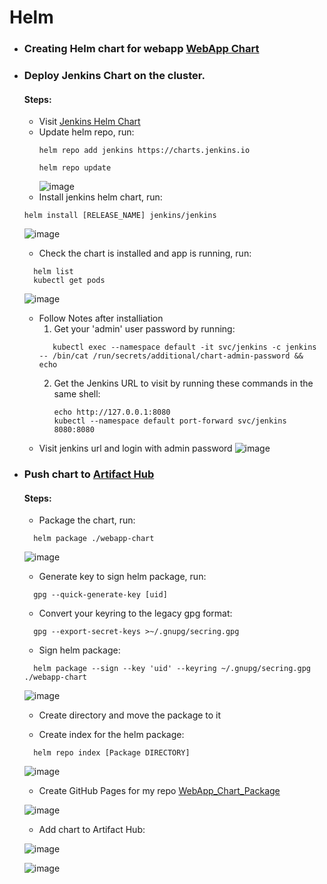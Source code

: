 # Helm

- ### Creating Helm chart for webapp [WebApp Chart](https://github.com/Magdi888/Helm/tree/master/webapp-chart)



- ### Deploy Jenkins Chart on the cluster.
  #### Steps:
    - Visit [Jenkins Helm Chart](https://artifacthub.io/packages/helm/jenkinsci/jenkins)
    - Update helm repo, run:
      ```
      helm repo add jenkins https://charts.jenkins.io
      
      helm repo update
      ```
      ![image](https://user-images.githubusercontent.com/91858017/180660791-37b1b031-64bb-46af-9ace-95210ebce185.png)
    - Install jenkins helm chart, run:
    ```
    helm install [RELEASE_NAME] jenkins/jenkins
    ```
    
     ![image](https://user-images.githubusercontent.com/91858017/180661048-6240a5cd-7854-42fb-9a7c-0f5e2a82b48b.png)
    - Check the chart is installed and app is running, run:
     ``` 
       helm list
       kubectl get pods
     ```
     ![image](https://user-images.githubusercontent.com/91858017/180661256-253a14dc-53ea-40e4-8c92-04cb38f4d426.png)

    - Follow Notes after installiation
      1. Get your 'admin' user password by running:
      ```
         kubectl exec --namespace default -it svc/jenkins -c jenkins -- /bin/cat /run/secrets/additional/chart-admin-password && echo
         ```
      2. Get the Jenkins URL to visit by running these commands in the same shell:
         ```
         echo http://127.0.0.1:8080
         kubectl --namespace default port-forward svc/jenkins 8080:8080
         ```
    - Visit jenkins url and login with admin password
      ![image](https://user-images.githubusercontent.com/91858017/180661316-b2086c52-9703-4641-b217-989c072447a7.png)

- ### Push chart to [Artifact Hub](https://artifacthub.io/)
  #### Steps:
    - Package the chart, run:
     ```
       helm package ./webapp-chart
     ```
    ![image](https://user-images.githubusercontent.com/91858017/180663983-4bd5fe0c-7459-4bad-84cb-a57eff98e714.png)
    
    - Generate key to sign helm package, run:
     ```
       gpg --quick-generate-key [uid]
     ```
    - Convert your keyring to the legacy gpg format:
     ```
       gpg --export-secret-keys >~/.gnupg/secring.gpg
     ```
    - Sign helm package:
     ```
       helm package --sign --key 'uid' --keyring ~/.gnupg/secring.gpg ./webapp-chart
     ```
    ![image](https://user-images.githubusercontent.com/91858017/180665234-3ea74284-96cf-4d57-85de-bf681a2113c9.png)
    
    - Create directory and move the package to it
     
    - Create index for the helm package:
     ```
       helm repo index [Package DIRECTORY]
     ```
    ![image](https://user-images.githubusercontent.com/91858017/180666218-6b383876-4444-4ca1-8595-5e9eb0fed822.png)

    - Create GitHub Pages for my repo [WebApp_Chart_Package](https://magdi888.github.io/Helm/webapp-chart-package)
    
    ![image](https://user-images.githubusercontent.com/91858017/180667101-3c979a3c-634c-4fc5-92a9-c13358de047e.png)
    
    - Add chart to Artifact Hub:
    
    ![image](https://user-images.githubusercontent.com/91858017/180667166-93fc1f16-7b76-447c-9caa-bc7653afe497.png)
    
    ![image](https://user-images.githubusercontent.com/91858017/180667222-ad4e7503-3dd7-4ac8-9ca1-5e741b0837fc.png)
    




    
